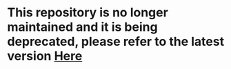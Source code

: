 # This repository is no longer maintained and it is being deprecated, please refer to the latest version [Here](https://github.com/bitpay/nodejs-bitpay-client)
